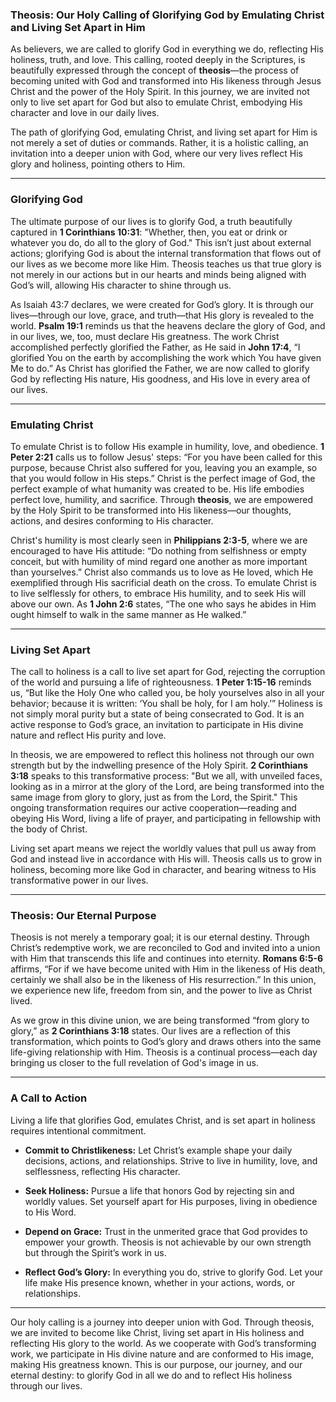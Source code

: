 ### **Theosis: Our Holy Calling of Glorifying God by Emulating Christ and Living Set Apart in Him**

As believers, we are called to glorify God in everything we do, reflecting His holiness, truth, and love. This calling, rooted deeply in the Scriptures, is beautifully expressed through the concept of **theosis**—the process of becoming united with God and transformed into His likeness through Jesus Christ and the power of the Holy Spirit. In this journey, we are invited not only to live set apart for God but also to emulate Christ, embodying His character and love in our daily lives. 

The path of glorifying God, emulating Christ, and living set apart for Him is not merely a set of duties or commands. Rather, it is a holistic calling, an invitation into a deeper union with God, where our very lives reflect His glory and holiness, pointing others to Him.

---

### **Glorifying God**

The ultimate purpose of our lives is to glorify God, a truth beautifully captured in **1 Corinthians 10:31**: "Whether, then, you eat or drink or whatever you do, do all to the glory of God." This isn’t just about external actions; glorifying God is about the internal transformation that flows out of our lives as we become more like Him. Theosis teaches us that true glory is not merely in our actions but in our hearts and minds being aligned with God’s will, allowing His character to shine through us.

As Isaiah 43:7 declares, we were created for God’s glory. It is through our lives—through our love, grace, and truth—that His glory is revealed to the world. **Psalm 19:1** reminds us that the heavens declare the glory of God, and in our lives, we, too, must declare His greatness. The work Christ accomplished perfectly glorified the Father, as He said in **John 17:4**, “I glorified You on the earth by accomplishing the work which You have given Me to do.” As Christ has glorified the Father, we are now called to glorify God by reflecting His nature, His goodness, and His love in every area of our lives.

---

### **Emulating Christ**

To emulate Christ is to follow His example in humility, love, and obedience. **1 Peter 2:21** calls us to follow Jesus' steps: “For you have been called for this purpose, because Christ also suffered for you, leaving you an example, so that you would follow in His steps.” Christ is the perfect image of God, the perfect example of what humanity was created to be. His life embodies perfect love, humility, and sacrifice. Through **theosis**, we are empowered by the Holy Spirit to be transformed into His likeness—our thoughts, actions, and desires conforming to His character.

Christ's humility is most clearly seen in **Philippians 2:3-5**, where we are encouraged to have His attitude: “Do nothing from selfishness or empty conceit, but with humility of mind regard one another as more important than yourselves.” Christ also commands us to love as He loved, which He exemplified through His sacrificial death on the cross. To emulate Christ is to live selflessly for others, to embrace His humility, and to seek His will above our own. As **1 John 2:6** states, “The one who says he abides in Him ought himself to walk in the same manner as He walked.”

---

### **Living Set Apart**

The call to holiness is a call to live set apart for God, rejecting the corruption of the world and pursuing a life of righteousness. **1 Peter 1:15-16** reminds us, “But like the Holy One who called you, be holy yourselves also in all your behavior; because it is written: ‘You shall be holy, for I am holy.’” Holiness is not simply moral purity but a state of being consecrated to God. It is an active response to God’s grace, an invitation to participate in His divine nature and reflect His purity and love.

In theosis, we are empowered to reflect this holiness not through our own strength but by the indwelling presence of the Holy Spirit. **2 Corinthians 3:18** speaks to this transformative process: "But we all, with unveiled faces, looking as in a mirror at the glory of the Lord, are being transformed into the same image from glory to glory, just as from the Lord, the Spirit." This ongoing transformation requires our active cooperation—reading and obeying His Word, living a life of prayer, and participating in fellowship with the body of Christ. 

Living set apart means we reject the worldly values that pull us away from God and instead live in accordance with His will. Theosis calls us to grow in holiness, becoming more like God in character, and bearing witness to His transformative power in our lives.

---

### **Theosis: Our Eternal Purpose**

Theosis is not merely a temporary goal; it is our eternal destiny. Through Christ’s redemptive work, we are reconciled to God and invited into a union with Him that transcends this life and continues into eternity. **Romans 6:5-6** affirms, “For if we have become united with Him in the likeness of His death, certainly we shall also be in the likeness of His resurrection.” In this union, we experience new life, freedom from sin, and the power to live as Christ lived. 

As we grow in this divine union, we are being transformed “from glory to glory,” as **2 Corinthians 3:18** states. Our lives are a reflection of this transformation, which points to God’s glory and draws others into the same life-giving relationship with Him. Theosis is a continual process—each day bringing us closer to the full revelation of God's image in us.

---

### **A Call to Action**

Living a life that glorifies God, emulates Christ, and is set apart in holiness requires intentional commitment. 

- **Commit to Christlikeness:** Let Christ’s example shape your daily decisions, actions, and relationships. Strive to live in humility, love, and selflessness, reflecting His character.
  
- **Seek Holiness:** Pursue a life that honors God by rejecting sin and worldly values. Set yourself apart for His purposes, living in obedience to His Word.

- **Depend on Grace:** Trust in the unmerited grace that God provides to empower your growth. Theosis is not achievable by our own strength but through the Spirit’s work in us.

- **Reflect God’s Glory:** In everything you do, strive to glorify God. Let your life make His presence known, whether in your actions, words, or relationships.

---

Our holy calling is a journey into deeper union with God. Through theosis, we are invited to become like Christ, living set apart in His holiness and reflecting His glory to the world. As we cooperate with God’s transforming work, we participate in His divine nature and are conformed to His image, making His greatness known. This is our purpose, our journey, and our eternal destiny: to glorify God in all we do and to reflect His holiness through our lives.